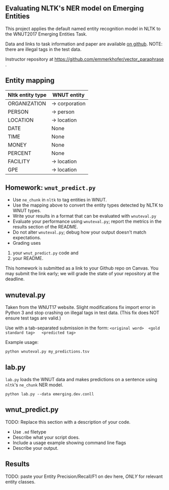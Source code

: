 Evaluating NLTK's NER model on Emerging Entities
-------------------------------------------------

This project applies the default named entity recognition model in NLTK to the WNUT2017 Emerging Entities Task.

Data and links to task information and paper are available 
[on github](https://github.com/leondz/emerging_entities_17). NOTE: there are illegal tags in the test data.


Instructor repository at <https://github.com/emmerkhofer/vector_paraphrase> . 

## Entity mapping

 | Nltk entity type | WNUT entity  |
 | ------------- | ------------- |
 |ORGANIZATION | -> corporation |
 |PERSON | -> person |
 |LOCATION | -> location |
 |DATE | None |
 |TIME | None |
 |MONEY | None |
 |PERCENT| None |
 |FACILITY| -> location |
 |GPE | -> location |


## Homework: `wnut_predict.py`

* Use `ne_chunk` in `nltk` to tag entities in WNUT.
* Use the mapping above to convert the entity types detected by NLTK to WNUT types.
* Write your results in a format that can be evaluated with `wnuteval.py`
* Evaluate your performance using `wnuteval.py`; report the metrics in the results section of the README.
* Do not alter `wnuteval.py`; debug how your output doesn't match expectations.
* Grading uses 
1) your `wnut_predict.py` code and 
2) your README.

This homework is submitted as a link to your Github repo on Canvas. You may submit the link early; 
we will grade the state of your repository at the deadline.


## wnuteval.py

Taken from the WNUT17 website. Slight modifications fix import error in Python 3 and stop crashing on 
illegal tags in test data. (This fix does NOT ensure test tags are valid.)

Use with a tab-separated submission in the form:
`<original word>  <gold standard tag>   <predicted tag>`

Example usage:

`python wnuteval.py my_predictions.tsv`

## lab.py

`lab.py` loads the WNUT data and makes predictions on a sentence using `nltk`'s `ne_chunk` NER model.

`python lab.py --data emerging.dev.conll`

## wnut_predict.py

TODO: Replace this section with a description of your code.
* Use `.md` filetype
* Describe what your script does.
* Include a usage example showing command line flags
* Describe your output.

## Results

TODO: paste your Entity Precision/Recall/F1 on dev here, *ONLY* for relevant entity classes.



